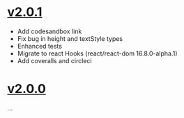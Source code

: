 # [v2.0.1](https://github.com/sbardian/react-fullpage-accordion/compare/v2.0.0...v2.0.1)

- Add codesandbox link
- Fix bug in height and textStyle types
- Enhanced tests
- Migrate to react Hooks (react/react-dom 16.8.0-alpha.1)
- Add coveralls and circleci

# [v2.0.0](https://github.com/sbardian/react-fullpage-accordion/compare/v0.0.1...v2.0.0)

...
